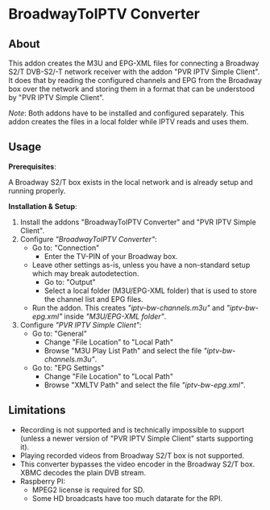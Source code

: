 
BroadwayToIPTV Converter
========================

About
-----

This addon creates the M3U and EPG-XML files for connecting a Broadway S2/T DVB-S2/-T network 
receiver with the addon "PVR IPTV Simple Client". 
It does that by reading the configured channels and EPG from the Broadway box over the network
and storing them in a format that can be understood by "PVR IPTV Simple Client".

*Note*: Both addons have to be installed and configured separately. This addon creates the 
files in a local folder while IPTV reads and uses them.

Usage
-----

**Prerequisites**:

A Broadway S2/T box exists in the local network and is already setup and running properly.

**Installation & Setup**:

1. Install the addons "BroadwayToIPTV Converter" and "PVR IPTV Simple Client".
2. Configure *"BroadwayToIPTV Converter"*:
	- Go to: "Connection"
		- Enter the TV-PIN of your Broadway box.
	- Leave other settings as-is, unless you have a non-standard setup which may break autodetection.
		- Go to: "Output"
		- Select a local folder (M3U/EPG-XML folder) that is used to store the channel list and EPG files.
	- Run the addon. This creates *"iptv-bw-channels.m3u"* and *"iptv-bw-epg.xml"* inside *"M3U/EPG-XML folder"*.
3. Configure *"PVR IPTV Simple Client"*:
	- Go to: "General"
		- Change "File Location" to "Local Path"
		- Browse "M3U Play List Path" and select the file *"iptv-bw-channels.m3u"*.
	- Go to: "EPG Settings"
		- Change "File Location" to "Local Path"
		- Browse "XMLTV Path" and select the file *"iptv-bw-epg.xml"*.


Limitations
-----------

- Recording is not supported and is technically impossible to support (unless a newer version of "PVR IPTV Simple Client" starts supporting it).
- Playing recorded videos from Broadway S2/T box is not supported.
- This converter bypasses the video encoder in the Broadway S2/T box. XBMC decodes the plain DVB stream.
- Raspberry PI: 
	- MPEG2 license is required for SD.
	- Some HD broadcasts have too much datarate for the RPI.